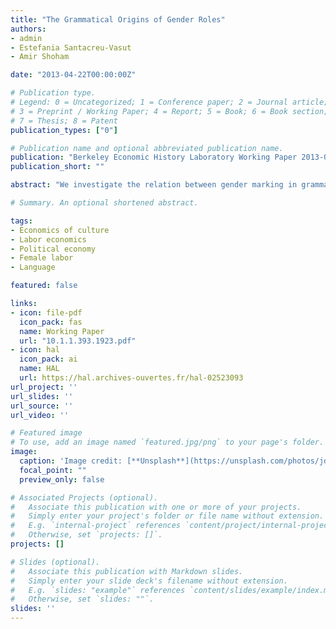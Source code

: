 ```yaml
---
title: "The Grammatical Origins of Gender Roles"
authors:
- admin
- Estefania Santacreu-Vasut
- Amir Shoham

date: "2013-04-22T00:00:00Z"

# Publication type.
# Legend: 0 = Uncategorized; 1 = Conference paper; 2 = Journal article;
# 3 = Preprint / Working Paper; 4 = Report; 5 = Book; 6 = Book section;
# 7 = Thesis; 8 = Patent
publication_types: ["0"]

# Publication name and optional abbreviated publication name.
publication: "Berkeley Economic History Laboratory Working Paper 2013-03"
publication_short: ""

abstract: "We investigate the relation between gender marking in grammar and female participationin the labor market, the credit market, land ownership, and politics. Cross-country and individual-level analyses reveal that women speaking languages that more pervasively markgender distinctions are less likely to participate in economic and political life and more likelyto encounter barriers in their access to land and credit. These findings are robust to a largeset of controls and robustness checks. We also found that the impact of a language's genderstructure remains after controlling for culture, for historical agricultural use of the plough."

# Summary. An optional shortened abstract.

tags:
- Economics of culture
- Labor economics
- Political economy
- Female labor
- Language

featured: false

links:
- icon: file-pdf
  icon_pack: fas
  name: Working Paper
  url: "10.1.1.393.1923.pdf"
- icon: hal
  icon_pack: ai
  name: HAL
  url: https://hal.archives-ouvertes.fr/hal-02523093
url_project: ''
url_slides: ''
url_source: ''
url_video: ''

# Featured image
# To use, add an image named `featured.jpg/png` to your page's folder. 
image:
  caption: 'Image credit: [**Unsplash**](https://unsplash.com/photos/jdD8gXaTZsc)'
  focal_point: ""
  preview_only: false

# Associated Projects (optional).
#   Associate this publication with one or more of your projects.
#   Simply enter your project's folder or file name without extension.
#   E.g. `internal-project` references `content/project/internal-project/index.md`.
#   Otherwise, set `projects: []`.
projects: []

# Slides (optional).
#   Associate this publication with Markdown slides.
#   Simply enter your slide deck's filename without extension.
#   E.g. `slides: "example"` references `content/slides/example/index.md`.
#   Otherwise, set `slides: ""`.
slides: ''
---
```

